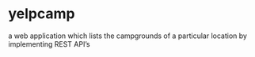 # yelpcamp
a web application which lists the campgrounds of a particular location by implementing REST API’s 
